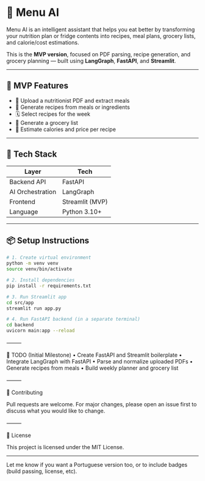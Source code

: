 # 🧠 Menu AI

Menu AI is an intelligent assistant that helps you eat better by transforming your nutrition plan or fridge contents into recipes, meal plans, grocery lists, and calorie/cost estimations.

This is the **MVP version**, focused on PDF parsing, recipe generation, and grocery planning — built using **LangGraph**, **FastAPI**, and **Streamlit**.

---

## 🚀 MVP Features

- 📄 Upload a nutritionist PDF and extract meals
- 🍲 Generate recipes from meals or ingredients
- 🗓 Select recipes for the week
- 🛒 Generate a grocery list
- 🔢 Estimate calories and price per recipe

---

## 🧰 Tech Stack

| Layer        | Tech               |
|--------------|--------------------|
| Backend API  | FastAPI            |
| AI Orchestration | LangGraph        |
| Frontend     | Streamlit (MVP)    |
| Language     | Python 3.10+       |

---

## 📦 Setup Instructions

```bash
# 1. Create virtual environment
python -m venv venv
source venv/bin/activate

# 2. Install dependencies
pip install -r requirements.txt

# 3. Run Streamlit app
cd src/app
streamlit run app.py

# 4. Run FastAPI backend (in a separate terminal)
cd backend
uvicorn main:app --reload
```


⸻

📝 TODO (Initial Milestone)
	•	Create FastAPI and Streamlit boilerplate
	•	Integrate LangGraph with FastAPI
	•	Parse and normalize uploaded PDFs
	•	Generate recipes from meals
	•	Build weekly planner and grocery list

⸻

🤝 Contributing

Pull requests are welcome. For major changes, please open an issue first to discuss what you would like to change.

⸻

📄 License

This project is licensed under the MIT License.

---

Let me know if you want a Portuguese version too, or to include badges (build passing, license, etc).
